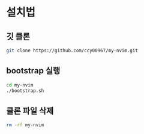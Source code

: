 # 설치법

## 깃 클론
```bash
git clone https://github.com/ccy00967/my-nvim.git
```

## bootstrap 실행
```bash
cd my-nvim
./bootstrap.sh
```

## 클론 파일 삭제
```bash
rm -rf my-nvim
```

